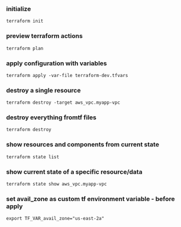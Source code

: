 ### initialize

    terraform init

### preview terraform actions

    terraform plan

### apply configuration with variables

    terraform apply -var-file terraform-dev.tfvars

### destroy a single resource

    terraform destroy -target aws_vpc.myapp-vpc

### destroy everything fromtf files

    terraform destroy

### show resources and components from current state

    terraform state list

### show current state of a specific resource/data

    terraform state show aws_vpc.myapp-vpc    

### set avail_zone as custom tf environment variable - before apply

    export TF_VAR_avail_zone="us-east-2a"